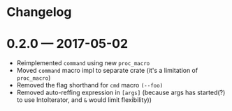 # Changelog

# 0.2.0 — 2017-05-02

* Reimplemented `command` using new `proc_macro`
* Moved `command` macro impl to separate crate
  (it's a limitation of `proc_macro`)
* Removed the flag shorthand for `cmd` macro `(--foo)`
* Removed auto-reffing expression in `[args]`
  (because args has started(?) to use IntoIterator,
  and `&` would limit flexibility))
